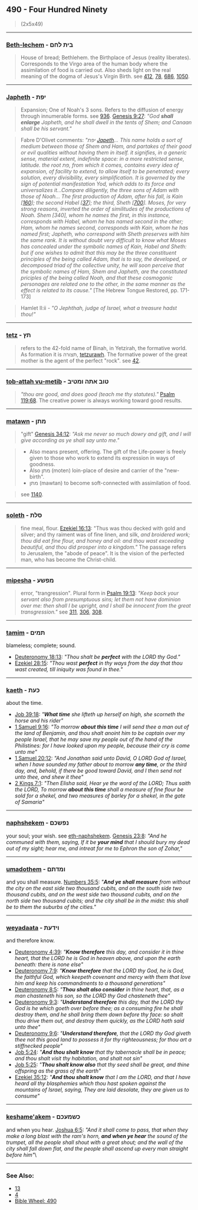 ## 490 - Four Hundred Ninety
> (2x5x49)

---

### [Beth-lechem](/keys/BITh.LChM) - בית לחם
> House of bread; Bethlehem. the Birthplace of Jesus (reality liberates). Corresponds to the Virgo area of the human body where the assimilation of food is carried out. Also sheds light on the real meaning of the dogma of Jesus's Virgin Birth. see [412](412), [78](78), [686](686), [1050](1050).

---

### [Japheth](/keys/IPTh) - יפת
> Expansion; One of Noah's 3 sons. Refers to the diffusion of energy through innumerable forms. see [936](936). [Genesis 9:27](https://biblehub.com/genesis/9-27.htm): *"God **shall enlarge** Japheth, and he shall dwell in the tents of Shem; and Canaan shall be his servant."*

> Fabre D'Olivet comments: *"יפת [Japeth](/keys/IPTh)... This name holds a sort of medium between those of Shem and Ham, and partakes of their good or evil qualities without having them in itself. it signifies, in a generic sense, material extent, indefinite space: in a more restricted sense, latitude. the root פת, from which it comes, contains every idea of expansion, of facility to extend, to allow itself to be penetrated; every solution, every divisibility, every simplification. It is governed by the sign of potential manifestation Yod, which adds to its force and universalizes it...Compare diligently, the three sons of Adam with those of Noah... The first production of Adam, after his fall, is Kain [[160](160)]; the second Habel [[37](37)]; the third, Sheth [[700](700)]. Moses, for very strong reasons, inverted the order of similitudes of the productions of Noah. Shem [340], whom he names the first, in this instance, corresponds with Habel, whom he has named second in the other; Ham, whom he names second, corresponds with Kain, whom he has named first; Japheth, who correspond with Sheth preserves with him the same rank. It is without doubt very difficult to know what Moses has concealed under the symbolic names of Kain, Habel and Sheth: but if one wishes to admit that this may be the three constituent principles of the being called Adam, that is to say, the developed, or decomposed triad of the collective unity, he will soon perceive that the symbolic names of Ham, Shem and Japheth, are the constituted priciples of the being called Noah, and that these cosmogonic personages are related one to the other, in the same manner as the effect is related to its cause."* [The Hebrew Tongue Restored, pp. 171-173]

> Hamlet II:ii - *"O Jephthah, judge of Israel, what a treasure hadst thou!"*

---

### [tetz](/keys/ThTz) - תץ
> refers to the 42-fold name of Binah, in Yetzirah, the formative world. As formation it is תצורה, [tetzurawh](/keys/ThTzVRH). The formative power of the great mother is the agent of the perfect "rock". see [42](42).

---

### [tob-attah vu-metib](/keys/TVB.AThH.VMTIB) - טוב אתה ומטיב
> *"thou are good, and does good (teach me thy statutes)."* [Psalm 119:68](http://biblehub.com/psalms/119-68.htm). The creative power is always working toward good results.

---

### [matawn](/keys/MThN) - מתן
> "gift" [Genesis 34:12](http://biblehub.com/genesis/34-12.htm): *"Ask me never so much dowry and gift, and I will give according as ye shall say unto me."*

> - Also means present, offering. The gift of the Life-power is freely given to those who work to extend its expression in ways of goodness.
> - Also מתן (moten) loin-place of desire and carrier of the "new-birth".
> - מתן (mawtan) to become soft-connected with assimilation of food.

> see [1140](1140).

---

### [soleth](/keys/SLTh) - סלת
> fine meal, flour. [Ezekiel 16:13](http://biblehub.com/ezekiel/16-13.htm): "Thus was thou decked with gold and silver; and thy raiment was of fine linen, and silk, *and broidered work; thou did eat fine flour, and honey and oil: and thou wast exceeding beautiful, and thou did prosper into a kingdom."* The passage refers to Jerusalem, the "abode of peace". It is the vision of the perfected man, who has become the Christ-child.

---

### [mipesha](/keys/MPShO) - מפשע
> error, "trangression". Plural form in [Psalm 19:13](http://biblehub.com/psalms/19-13.htm): *"Keep back your servant also from presumptuous sins; let them not have dominion over me: then shall I be upright, and I shall be innocent from the great transgression."* see [311](311), [306](306), [308](308).

---

### [tamim](/keys/ThMIM) - תמים
blameless; complete; sound.

- [Deuteronomy 18:13](https://biblehub.com/deuteronomy/18-13.htm): *"Thou shalt be **perfect** with the LORD thy God."*
- [Ezekiel 28:15](https://biblehub.com/ezekiel/28-15.htm): *"Thou wast **perfect** in thy ways from the day that thou wast created, till iniquity was found in thee."*

---

### [kaeth](/keys/KOTh) - כעת
about the time.

- [Job 39:18](https://biblehub.com/job/39-18.htm): *"**What time** she lifteth up herself on high, she scorneth the horse and his rider"*
- [1 Samuel 9:16](https://biblehub.com/1_samuel/9-16.htm): *"To morrow **about this time** I will send thee a man out of the land of Benjamin, and thou shalt anoint him to be captain over my people Israel, that he may save my people out of the hand of the Philistines: for I have looked upon my people, because their cry is come unto me"*
- [1 Samuel 20:12](https://biblehub.com/1_samuel/20-12.htm): *"And Jonathan said unto David, O LORD God of Israel, when I have sounded my father about to morrow **any time**, or the third day, and, behold, if there be good toward David, and I then send not unto thee, and shew it thee"*
- [2 Kings 7:1](https://biblehub.com/2_kings/7-1.htm): *"Then Elisha said, Hear ye the word of the LORD; Thus saith the LORD, To morrow **about this time** shall a measure of fine flour be sold for a shekel, and two measures of barley for a shekel, in the gate of Samaria"*

---

### [naphshekem](/keys/NPShKM) - נפשכם
your soul; your wish. see [eth-naphshekem](/keys/ATh-NPShKM). [Genesis 23:8](https://biblehub.com/genesis/23-8.htm): *"And he communed with them, saying, If it be **your mind** that I should bury my dead out of my sight; hear me, and intreat for me to Ephron the son of Zohar,"*

---

### [umadothem](/keys/VMDThM) - ומדתם
and you shall measure. [Numbers 35:5](https://biblehub.com/numbers/35-5.htm): *"**And ye shall measure** from without the city on the east side two thousand cubits, and on the south side two thousand cubits, and on the west side two thousand cubits, and on the north side two thousand cubits; and the city shall be in the midst: this shall be to them the suburbs of the cities."*

---

### [weyadaata](/keys/VIDOTh) - וידעת
and therefore know.

- [Deuteronomy 4:39](https://biblehub.com/deuteronomy/4-39.htm): *"**Know therefore** this day, and consider it in thine heart, that the LORD he is God in heaven above, and upon the earth beneath: there is none else"*
- [Deuteronomy 7:9](https://biblehub.com/deuteronomy/7-9.htm): *"**Know therefore** that the LORD thy God, he is God, the faithful God, which keepeth covenant and mercy with them that love him and keep his commandments to a thousand generations"*
- [Deuteronomy 8:5](https://biblehub.com/deuteronomy/8-5.htm): *"**Thou shalt also consider** in thine heart, that, as a man chasteneth his son, so the LORD thy God chasteneth thee"*
- [Deuteronomy 9:3](https://biblehub.com/deuteronomy/9-3.htm): *"**Understand therefore** this day, that the LORD thy God is he which goeth over before thee; as a consuming fire he shall destroy them, and he shall bring them down before thy face: so shalt thou drive them out, and destroy them quickly, as the LORD hath said unto thee"*
- [Deuteronomy 9:6](https://biblehub.com/deuteronomy/9-6.htm): *"**Understand therefore**, that the LORD thy God giveth thee not this good land to possess it for thy righteousness; for thou art a stiffnecked people"*
- [Job 5:24](https://biblehub.com/job/5-24.htm): *"**And thou shalt know** that thy tabernacle shall be in peace; and thou shalt visit thy habitation, and shalt not sin"*
- [Job 5:25](https://biblehub.com/job/5-25.htm): *"**Thou shalt know also** that thy seed shall be great, and thine offspring as the grass of the earth"*
- [Ezekiel 35:12](https://biblehub.com/ezekiel/35-12.htm): *"**And thou shalt know** that I am the LORD, and that I have heard all thy blasphemies which thou hast spoken against the mountains of Israel, saying, They are laid desolate, they are given us to consume"*

---

### [keshame'akem](/keys/KShMOKM) - כשמעכם
and when you hear. [Joshua 6:5](https://biblehub.com/joshua/6-5.htm): *"And it shall come to pass, that when they make a long blast with the ram's horn, **and when ye hear** the sound of the trumpet, all the people shall shout with a great shout; and the wall of the city shall fall down flat, and the people shall ascend up every man straight before him"*\

---

### See Also:

- [13](13)
- [4](4)
- [Bible Wheel: 490](https://www.biblewheel.com//GR/GR_Database.php?SearchBy_Gematria=490)
